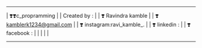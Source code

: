 
**************************************
| ❣️❣️c_propramming                  |
|  Created by :                      |
|       ❣️ Ravindra kamble           |
|       ❣️ kamblerk1234@gmail.com    |
|       ❣️ instagram:ravi_kamble_.   |
|       ❣️ linkedin :                |
|       ❣️ facebook :                |
|                                    |
|                                    |
**************************************



